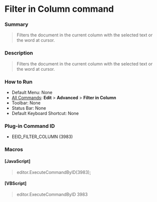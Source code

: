 # Filter in Column command

### Summary

> Filters the document in the current column with the selected text or the word at cursor.

### Description

> Filters the document in the current column with the selected text or the word at cursor.

### How to Run

- Default Menu: None
- [All Commands](../tools/all_commands): **Edit** \> **Advanced**
\> **Filter in Column**
- Toolbar: None
- Status Bar: None
- Default Keyboard Shortcut: None

### Plug-in Command ID

- EEID\_FILTER\_COLUMN (3983)

### Macros

#### \[JavaScript\]

> editor.ExecuteCommandByID(3983);

#### \[VBScript\]

> editor.ExecuteCommandByID 3983
